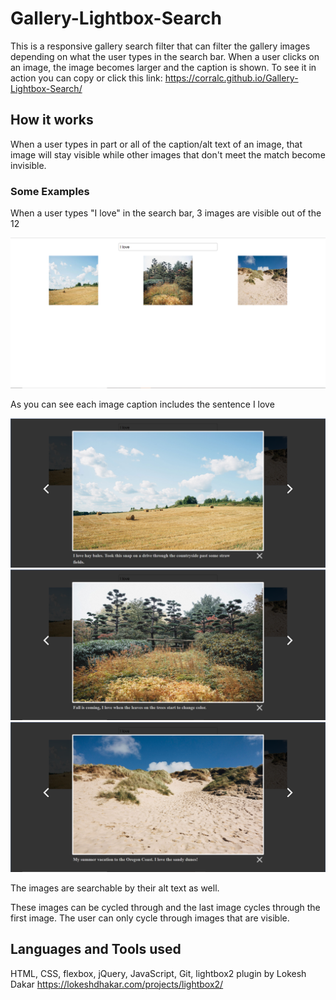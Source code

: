 # Gallery-Lightbox-Search
This is a responsive gallery search filter that can filter the gallery images depending on what the user types in the search bar. When a 
user clicks on an image, the image becomes larger and the caption is shown. To see it in action you can copy or 
click this link: https://corralc.github.io/Gallery-Lightbox-Search/ 

## How it works
When a user types in part or all of the caption/alt text of an image, that image will stay visible while other images that don't meet the 
match become invisible.

### Some Examples
When a user types "I love" in the search bar, 3 images are visible out of the 12

<img src = "examples\lightbox-search-gallery-ex1.jpg" width="700">

As you can see each image caption includes the sentence I love

<img src = "examples\lightbox-search-gallery-ex2.jpg" width="700">
<img src = "examples\lightbox-search-gallery-ex3.jpg" width="700">
<img src = "examples\lightbox-search-gallery-ex4.jpg" width="700">

The images are searchable by their alt text as well.

These images can be cycled through and the last image cycles through the first image.
The user can only cycle through images that are visible. 

## Languages and Tools used
HTML, CSS, flexbox, jQuery, JavaScript, Git, lightbox2 plugin by Lokesh Dakar https://lokeshdhakar.com/projects/lightbox2/
